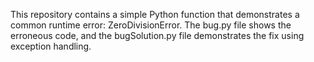 This repository contains a simple Python function that demonstrates a common runtime error: ZeroDivisionError. The bug.py file shows the erroneous code, and the bugSolution.py file demonstrates the fix using exception handling.